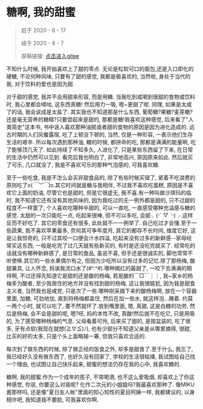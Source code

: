 # 糖啊, 我的甜蜜

> 启于 2020 - 6 - 17
>
> 结于 2020 - 8 - 7
>
> 原稿链接: [点击进入gitee](https://xuanfau.gitee.io/article/%E7%B3%96%E5%95%8A%E6%88%91%E7%9A%84%E7%94%9C%E8%9C%9C.html)

不知什么时候, 我开始喜欢上了甜的零点. 无论是松软可口的面包,还是入口即化的硬糖, 不论何种风味, 只要有了甜的感觉, 我都是极喜欢的, 当然啦, 身处于当代的我, 对于饮料的爱也是因为甜.

对于甜的感觉, 我并不会用甜来形容, 而是用糖. 当我吃到或喝到很甜的食物或饮料时, 我心里都会嘀咕, 这东西真糖! 然后用力一吸, 嗯~更甜了呢. 同理, 如果是太咸了的话, 我会说成是太盐了. 其实我也不知道那是什么东西, 葡萄糖?果糖?麦芽糖?还是毫无营养的糖精?只要尝起来是甜的, 那都是糖!我喜欢这种感觉, 后来看了"人类简史"这本书, 书中说人喜欢那种油腻或者甜的食物的原因是因为进化造成的. 远古时期的人们风餐露宿, 吃了上顿没下顿的, 当然, 仅是一种形容, 一表示他们生存生活的艰辛. 所以每次遇到那种油, 糖的时候, 都拼命的吃, 那都是满满的能量啊, 吃了能够顶几天了. 如此持续了不知多久, 人进化了, 只是某些东西留了下来, 在日常的生活中仍然可以见到. 看完后我也明白了, 非常地高兴, 原因原来如此. 然后就买了可乐, 几口就没了, 我是不喜欢可乐的那种气泡感的, 可我喜欢糖.

至于一些吃食, 我是不怎么会买非甜食品的, 除了有些时候买错了, 紧着不吃浪费的原则吃了o(*￣︶￣*)o.其它时间就是糖与我相伴, 不过我不喜欢吃蛋糕, 原因是不喜欢它上面的奶油, 尽管它也是甜的, 但是它很虚无, 我不喜.有一种叫做沙琪玛的临时, 我不知道它还有没有其他风味的, 因为我吃过的无一例外都是甜的, 只不过甜的程度不一样罢了, 个人喜欢吃哪种半甜的, 可以一直吃, 一直感受哪种充溢感与糖的感觉. 太甜的一次只能吃一点, 吃起来很棒, 但不可以多吃, 会腻╮(╯▽╰)╭.这样反而不好吃了. 其它的零食还有很多, 此处就不一一例举了. 自己吃过才会懂.至于一些蔬果, 我不喜欢苹果最多, 奈何其可争年度月, 其它的都存不长时间, 维度它好, 这是让我惊奇的, 只不过其咬一口便会汁水四溢, 吃起来没有过多的新鲜感--家母经常买这东西, 一般是吃完了过几天就有些新买的, 有时是还没吃完就买了. 经常吃的话就没有哪种新鲜感了, 是日常的食品, 虽说不喜, 但手还是很诚实的, 脚也常常不听使唤.其它的一些水果偶尔有之, 但因为少吃所以没有过多的记忆.除了那杨梅, 酸甜兼具, 让人怀念, 妈诶我流口水了(#^.^#).哪种嫣红的最甜了, 一咬下去满满的期待啊, 不过还得先知道它是甜的还是酸的杨梅, 若是酸的￣□￣｜｜, 我~家乡的杨梅多为酸者, 至少我居住的地方并没有找到甜的杨梅, 这让我很尴尬, 因为我是甜食主义者, 当然我也是咸党, 只是次了一些.哪种刚采摘下来的酸杨梅啊, 放在一个容器里面, 加糖, 可劲地加, 直到将杨梅都盖住, 然后在加一些水, 就这样泡...腌着. 约莫一两个小时, 就可以吃了, 要不然就坏了.放到嘴里面, 嗯, 真甜, 这是白糖的功劳, 然后是杨梅, 会不会是甜的呢, 嗯?呸, 妈的本性不改, 真酸!然后就不在吃它, 只是用吸的, 为了感受哪种杨梅的气息. 父母看着可怜, 后来买了甜的, 是按盆装的, 吃了很多, 牙有点软(我现在就想(≧∇≦)ﾉ), 也有少部分不知道父亲是从哪里摘得, 很甜, 比买的好的太多, 只是个头上面略输一筹, 但我只喜欢合适的.

每次到了做东西的时候, 除了做正经的饭食之外, 却多是甜食了.至于什么, 我忘了, 我已经好久没有做东西了, 也好久没有回家了, 学校的生活很枯燥, 我试图给自己找一个理由, 也试图让自己快乐起来, 甜蜜的想法仍存在我的心中, 我喜欢糖的.

糖啊, 我的甜蜜.作为一个成年的孩子, 不常喝酒, 也不这么爱吸烟, 却喜欢上了你这种感觉, 你说, 你要这么对我呢? 化作二次元的小姐姐吗?我最喜欢那种了. 像MIKU酱那样吗, 还是像"夏日友人帐"里面的知心知性的夏目阿姨一样, 我都建议的, 以身相许吧, 我知道我不要脸, 可我喜欢你啊.